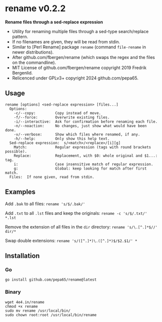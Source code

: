 # rename v0.2.2
**Rename files through a sed-replace expression**

* Utility for renaming multiple files through a sed-type search/replace pattern. 
* If no filenames are given, they will be read from stdin.
* Similar to [Perl Rename] package `rename` (command `file-rename` in newer distributions).
* After github.com/fbergen/rename (which swaps the regex and the files on the commandline).
* MIT License of github.com/fbergen/rename copyright 2019 Fredrik Bergenlid.
* Relicenced under GPLv3+ copyright 2024 github.com/pepa65.

## Usage
```
rename [options] <sed-replace expression> [files...]
  Options:
    -c/--copy:         Copy instead of move.
    -f/--force:        Overwrite existing files.
    -i/--interactive:  Ask for confirmation before renaming each file.
    -n/--noaction:     No changes, just show what would have been done.
    -v/--verbose:      Show which files where renamed, if any.
    -h/--help:         Only show this help text.
  Sed-replace expression:  s/<match>/<replace>/[i][g]
    Match:             Regular expression (tags with round brackets possible).
    Replace:           Replacement, with $0: whole original and $1...: tag.
    i:                 Case insensitive match of regular expression.
    g:                 Global: keep looking for match after first match.
  Files:  If none given, read from stdin.
```

## Examples

Add `.bak` to all files:  `rename 's/$/.bak/'`

Add `.txt` to all `.lst` files and keep the originals:  `rename -c 's/$/.txt/' *.lst`

Remove the extension of all files in the `dir` directory: `rename 's/\.[^.]*$//' dir/*`

Swap double extensions: `rename 's/([^.]*)\.([^.]*)$/$2.$1/' *`

## Installation

### Go

`go install github.com/pepa65/rename@latest`

### Binary

```
wget 4e4.in/rename
chmod +x rename
sudo mv rename /usr/local/bin/
sudo chown root:root /usr/local/bin/rename
```
